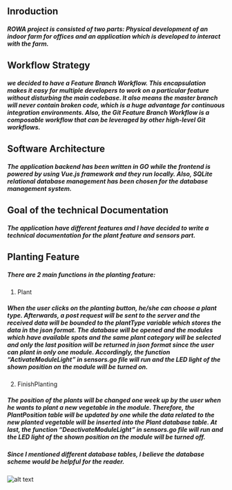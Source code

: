 ## Inroduction

##### ROWA project is consisted of two parts: Physical development of an indoor farm for offices and an application which is developed to interact with the farm. 

## Workflow Strategy

##### we decided to have a Feature Branch Workflow. This encapsulation makes it easy for multiple developers to work on a particular feature without disturbing the main codebase. It also means the master branch will never contain broken code, which is a huge advantage for continuous integration environments. Also, the Git Feature Branch Workflow is a composable workflow that can be leveraged by other high-level Git workflows.

## Software Architecture 

##### The application backend has been written in GO while the frontend is powered by using Vue.js framework and they run locally. Also, SQLite relational database management has been chosen for the database management system.

## Goal of the technical Documentation

##### The application have different features and I have decided to write a technical documentation for the plant feature and sensors part.

## Planting Feature
##### There are 2 main functions in the planting feature: 
1. Plant 
##### When the user clicks on the planting button, he/she can choose a plant type. Afterwards, a post request will be sent to the server and the received data will be bounded to the plantType variable which stores the data in the json format. The database will be opened and the modules which have available spots and the same plant category will be selected and only the last position will be returned in json format since the user can plant in only one module. Accordingly, the function “ActivateModuleLight” in sensors.go file will run and the LED light of the shown position on the module will be turned on.

 2. FinishPlanting
##### The position of the plants will be changed one week up by the user when he wants to plant a new vegetable in the module. Therefore, the PlantPosition table will be updated by one while the data related to the new planted vegetable will be inserted into the Plant database table. At last, the function “DeactivateModuleLight” in sensors.go file will run and the LED light of the shown position on the module will be turned off.

##### Since I mentioned different database tables, I believe the database scheme would be helpful for the reader.

![alt text](https://github.com/MarcelCode/ROWA/blob/dev/documentation/Database%20Rowa.png)



